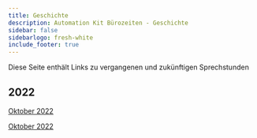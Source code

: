 ```yaml
---
title: Geschichte
description: Automation Kit Bürozeiten - Geschichte
sidebar: false
sidebarlogo: fresh-white
include_footer: true
---
```

Diese Seite enthält Links zu vergangenen und zukünftigen Sprechstunden

## 2022

[Oktober 2022](/de/office-hours/november-2022)

[Oktober 2022](/de/office-hours/october-2022)
